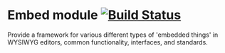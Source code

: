 # Embed module [![Build Status](https://travis-ci.org/drupal-media/embed.svg?branch=8.x-1.x)](https://travis-ci.org/drupal-media/embed)

Provide a framework for various different types of 'embedded things' in WYSIWYG editors, common functionality, interfaces, and standards.
